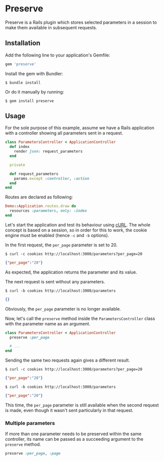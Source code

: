 # Preserve

Preserve is a Rails plugin which stores selected parameters in a session to make them available in subsequent requests.

## Installation

Add the following line to your application's Gemfile:

```ruby
gem 'preserve'
```

Install the gem with Bundler:

```
$ bundle install
```

Or do it manually by running:

```
$ gem install preserve
```

## Usage

For the sole purpose of this example, assume we have a Rails application with a controller showing all parameters sent in a request.

```ruby
class ParametersController < ApplicationController
  def index
    render json: request_parameters
  end

  private

  def request_parameters
    params.except :controller, :action
  end
end
```

Routes are declared as following:

```ruby
Demo::Application.routes.draw do
  resources :parameters, only: :index
end
```

Let's start the application and test its behaviour using [cURL](http://curl.haxx.se/).
The whole concept is based on a session, so in order for this to work, the cookie engine must be enabled (hence `-c` and `-b` options).

In the first request, the `per_page` parameter is set to 20.

```
$ curl -c cookies http://localhost:3000/parameters?per_page=20
```
```json
{"per_page":"20"}
```

As expected, the application returns the parameter and its value.

The next request is sent without any parameters.

```
$ curl -b cookies http://localhost:3000/parameters
```
```json
{}
```

Obviously, the `per_page` parameter is no longer available.

Now, let's call the `preserve` method inside the `ParametersController` class with the parameter name as an argument.

```ruby
class ParametersController < ApplicationController
  preserve :per_page

  # ...
end
```

Sending the same two requests again gives a different result.

```
$ curl -c cookies http://localhost:3000/parameters?per_page=20
```
```json
{"per_page":"20"}
```

```
$ curl -b cookies http://localhost:3000/parameters
```
```json
{"per_page":"20"}
```

This time, the `per_page` parameter is still available when the second request is made, even though it wasn't sent particularly in that request.

### Multiple parameters

If more than one parameter needs to be preserved within the same controller, its name can be passed as a succeeding argument to the `preserve` method.

```ruby
preserve :per_page, :page
```
